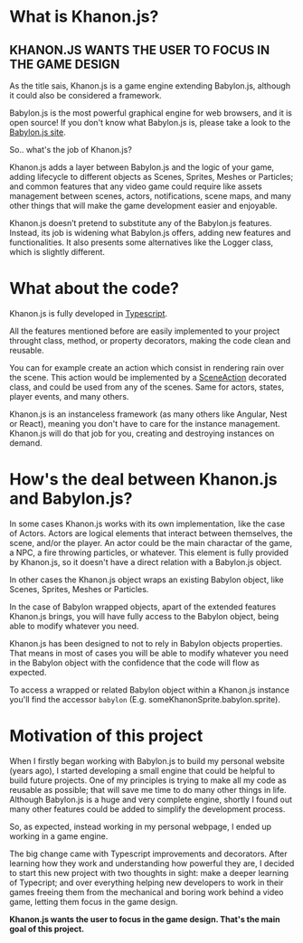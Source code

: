 # What is Khanon.js?

KHANON.JS WANTS THE USER TO FOCUS IN THE GAME DESIGN
----------------------------------------------------

As the title sais, Khanon.js is a game engine extending Babylon.js, although it could also be considered a framework.

Babylon.js is the most powerful graphical engine for web browsers, and it is open source! If you don't know what Babylon.js is, please take a look to the [Babylon.js site](https://babylonjs.com/).

So.. what's the job of Khanon.js?

Khanon.js adds a layer between Babylon.js and the logic of your game, adding lifecycle to different objects as Scenes, Sprites, Meshes or Particles; and common features that any video game could require like assets management between scenes, actors, notifications, scene maps, and many other things that will make the game development easier and enjoyable.

Khanon.js doesn’t pretend to substitute any of the Babylon.js features. Instead, its job is widening what Babylon.js offers, adding new features and functionalities. It also presents some alternatives like the Logger class, which is slightly different.

# What about the code?

Khanon.js is fully developed in [Typescript](https://www.typescriptlang.org/).

All the features mentioned before are easily implemented to your project throught class, method, or property decorators, making the code clean and reusable.

You can for example create an action which consist in rendering rain over the scene. This action would be implemented by a [SceneAction](https://khanonjs.com/api-docs/modules/decorators_scene_scene_action.html) decorated class, and could be used from any of the scenes. Same for actors, states, player events, and many others.

Khanon.js is an instanceless framework (as many others like Angular, Nest or React), meaning you don't have to care for the instance management. Khanon.js will do that job for you, creating and destroying instances on demand.

# How's the deal between Khanon.js and Babylon.js?

In some cases Khanon.js works with its own implementation, like the case of Actors. Actors are logical elements that interact between themselves, the scene, and/or the player. An actor could be the main charactar of the game, a NPC, a fire throwing particles, or whatever. This element is fully provided by Khanon.js, so it doesn't have a direct relation with a Babylon.js object.

In other cases the Khanon.js object wraps an existing Babylon object, like Scenes, Sprites, Meshes or Particles.

In the case of Babylon wrapped objects, apart of the extended features Khanon.js brings, you will have fully access to the Babylon object, being able to modify whatever you need.

Khanon.js has been designed to not to rely in Babylon objects properties. That means in most of cases you will be able to modify whatever you need in the Babylon object with the confidence that the code will flow as expected.

To access a wrapped or related Babylon object within a Khanon.js instance you'll find the accessor `babylon` (E.g. someKhanonSprite.babylon.sprite).

# Motivation of this project

When I firstly began working with Babylon.js to build my personal website (years ago), I started developing a small engine that could be helpful to build future projects. One of my principles is trying to make all my code as reusable as possible; that will save me time to do many other things in life. Although Babylon.js is a huge and very complete engine, shortly I found out many other features could be added to simplify the development process.

So, as expected, instead working in my personal webpage, I ended up working in a game engine.

The big change came with Typescript improvements and decorators. After learning how they work and understanding how powerful they are, I decided to start this new project with two thoughts in sight: make a deeper learning of Typecript; and over everything helping new developers to work in their games freeing them from the mechanical and boring work behind a video game, letting them focus in the game design.

**Khanon.js wants the user to focus in the game design. That's the main goal of this project.**